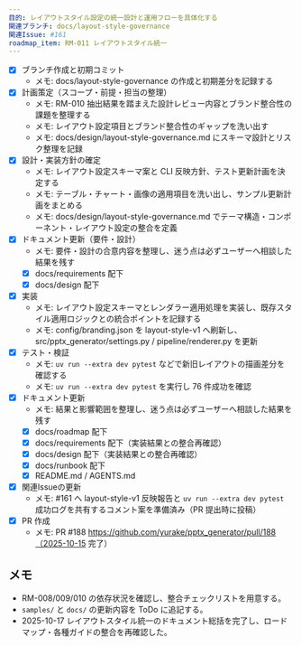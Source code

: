 ```yaml
---
目的: レイアウトスタイル設定の統一設計と運用フローを具体化する
関連ブランチ: docs/layout-style-governance
関連Issue: #161
roadmap_item: RM-011 レイアウトスタイル統一
---
```


- [x] ブランチ作成と初期コミット
  - メモ: docs/layout-style-governance の作成と初期差分を記録する
- [x] 計画策定（スコープ・前提・担当の整理）
  - メモ: RM-010 抽出結果を踏まえた設計レビュー内容とブランド整合性の課題を整理する
  - メモ: レイアウト設定項目とブランド整合性のギャップを洗い出す
  - メモ: docs/design/layout-style-governance.md にスキーマ設計とリスク整理を記録
- [x] 設計・実装方針の確定
  - メモ: レイアウト設定スキーマ案と CLI 反映方針、テスト更新計画を決定する
  - メモ: テーブル・チャート・画像の適用項目を洗い出し、サンプル更新計画をまとめる
  - メモ: docs/design/layout-style-governance.md でテーマ構造・コンポーネント・レイアウト設定の整合を定義
- [x] ドキュメント更新（要件・設計）
  - メモ: 要件・設計の合意内容を整理し、迷う点は必ずユーザーへ相談した結果を残す
  - [x] docs/requirements 配下
  - [x] docs/design 配下
- [x] 実装
  - メモ: レイアウト設定スキーマとレンダラー適用処理を実装し、既存スタイル適用ロジックとの統合ポイントを記録する
  - メモ: config/branding.json を layout-style-v1 へ刷新し、src/pptx_generator/settings.py / pipeline/renderer.py を更新
- [x] テスト・検証
  - メモ: `uv run --extra dev pytest` などで新旧レイアウトの描画差分を確認する
  - メモ: `uv run --extra dev pytest` を実行し 76 件成功を確認
- [x] ドキュメント更新
  - メモ: 結果と影響範囲を整理し、迷う点は必ずユーザーへ相談した結果を残す
  - [x] docs/roadmap 配下
  - [x] docs/requirements 配下（実装結果との整合再確認）
  - [x] docs/design 配下（実装結果との整合再確認）
  - [x] docs/runbook 配下
  - [x] README.md / AGENTS.md
- [x] 関連Issueの更新
  - メモ: #161 へ layout-style-v1 反映報告と `uv run --extra dev pytest` 成功ログを共有するコメント案を準備済み（PR 提出時に投稿）
- [x] PR 作成
  - メモ: PR #188 https://github.com/yurake/pptx_generator/pull/188（2025-10-15 完了）

## メモ
- RM-008/009/010 の依存状況を確認し、整合チェックリストを用意する。
- `samples/` と `docs/` の更新内容を ToDo に追記する。
- 2025-10-17 レイアウトスタイル統一のドキュメント総括を完了し、ロードマップ・各種ガイドの整合を再確認した。
